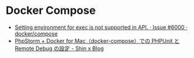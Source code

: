 # Docker Compose

- [Setting environment for exec is not supported in API. · Issue #6000 · docker/compose](https://github.com/docker/compose/issues/6000)
- [PhpStorm + Docker for Mac（docker-compose）での PHPUnit と Remote Debug の設定 - Shin x Blog](https://blog.shin1x1.com/entry/setup-test-and-debug-on-phpstorm-and-docker-for-mac)
